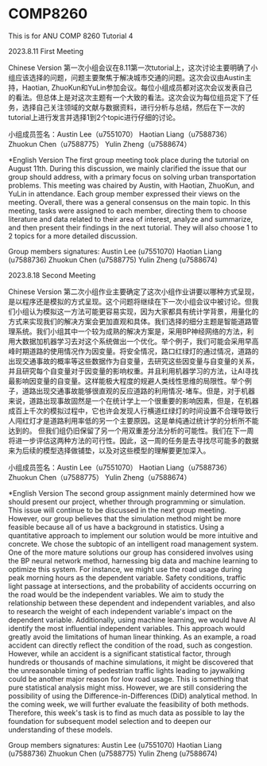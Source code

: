 # COMP8260
This is for ANU COMP 8260 Tutorial 4

2023.8.11 First Meeting 

Chinese Version
第一次小组会议在8.11第一次tutorial上，这次讨论主要明确了小组应该选择的问题，问题主要聚焦于解决城市交通的问题。这次会议由Austin主持，Haotian, ZhuoKun和YuLin参加会议。每位小组成员都对这次会议发表自己的看法。但总体上是对这次主题有一个大致的看法。这次会议为每位组员定下了任务，选择自己关注领域的文献与数据资料，进行分析与总结，然后在下一次的tutorial上进行发言并选择1到2个topic进行仔细的讨论。

小组成员签名：Austin Lee（u7551070） Haotian Liang（u7588736） Zhuokun Chen（u7588775） Yulin Zheng（u7588674）

*English Version
The first group meeting took place during the tutorial on August 11th. During this discussion, we mainly clarified the issue that our group should address, with a primary focus on solving urban transportation problems. This meeting was chaired by Austin, with Haotian, ZhuoKun, and YuLin in attendance. Each group member expressed their views on the meeting. Overall, there was a general consensus on the main topic. In this meeting, tasks were assigned to each member, directing them to choose literature and data related to their area of interest, analyze and summarize, and then present their findings in the next tutorial. They will also choose 1 to 2 topics for a more detailed discussion.

Group members signatures:
Austin Lee (u7551070)
Haotian Liang (u7588736)
Zhuokun Chen (u7588775)
Yulin Zheng (u7588674)

2023.8.18 Second Meeting 

Chinese Version
第二次小组作业主要确定了这次小组作业讲要以哪种方式呈现，是以程序还是模拟的方式呈现。这个问题将继续在下一次小组会议中被讨论。但我们小组认为模拟这一方法可能更容易实现，因为大家都具有统计学背景，用量化的方式来实现我们的解决方案会更加直观和具体。我们选择的细分主题是智能道路管理系统。我们小组其中一个较为成熟的解决方案是，采用BP神经网络的方法，利用大数据加机器学习去对这个系统做出一个优化。举个例子，我们可能会采用早高峰时期道路的使用情况作为因变量。将安全情况，路口红绿灯的通过情况，道路的出现交通事故的概率等这些数据作为自变量，去研究这些因变量与自变量的关系，并且研究每个自变量对于因变量的影响权重。并且利用机器学习的方法，让AI寻找最影响因变量的自变量。这样能极大程度的规避人类线性思维的局限性。举个例子，道路出现交通事故能够很直观的反应道路的利用情况-堵车。但是，对于机器来说，道路出现事故固然是一个在统计学上一个很重要的影响因素，但是，在机器成百上千次的模拟过程中，它也许会发现人行横道红绿灯的时间设置不合理导致行人闯红灯才是道路利用率低的另一个主要原因。这是单纯通过统计学的分析所不能达到的。
但我们组仍旧保留了另一个用双重差分法分析的可能性。我们在下一周将进一步评估这两种方法的可行性。因此，这一周的任务是去寻找尽可能多的数据来为后续的模型选择做铺垫，以及对这些模型的理解要更加深入。

小组成员签名：Austin Lee（u7551070） Haotian Liang（u7588736） Zhuokun Chen（u7588775） Yulin Zheng（u7588674）

*English Version
The second group assignment mainly determined how we should present our project, whether through programming or simulation. This issue will continue to be discussed in the next group meeting. However, our group believes that the simulation method might be more feasible because all of us have a background in statistics. Using a quantitative approach to implement our solution would be more intuitive and concrete. We chose the subtopic of an intelligent road management system.
One of the more mature solutions our group has considered involves using the BP neural network method, harnessing big data and machine learning to optimize this system. For instance, we might use the road usage during peak morning hours as the dependent variable. Safety conditions, traffic light passage at intersections, and the probability of accidents occurring on the road would be the independent variables. We aim to study the relationship between these dependent and independent variables, and also to research the weight of each independent variable's impact on the dependent variable. Additionally, using machine learning, we would have AI identify the most influential independent variables. This approach would greatly avoid the limitations of human linear thinking. As an example, a road accident can directly reflect the condition of the road, such as congestion. However, while an accident is a significant statistical factor, through hundreds or thousands of machine simulations, it might be discovered that the unreasonable timing of pedestrian traffic lights leading to jaywalking could be another major reason for low road usage. This is something that pure statistical analysis might miss.
However, we are still considering the possibility of using the Difference-in-Differences (DiD) analytical method. In the coming week, we will further evaluate the feasibility of both methods. Therefore, this week's task is to find as much data as possible to lay the foundation for subsequent model selection and to deepen our understanding of these models.

Group members signatures:
Austin Lee (u7551070)
Haotian Liang (u7588736)
Zhuokun Chen (u7588775)
Yulin Zheng (u7588674)

